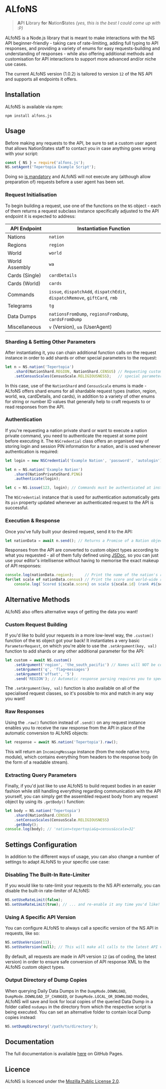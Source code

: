 # ALfoNS
>**A**PI **L**ibrary **fo**r **N**ation**S**tates *(yes, this is the best I could come up with :P)*

ALfoNS is a Node.js library  that is meant to make interactions with the NS API beginner-friendly -
taking care of rate-limiting, adding full typing to API responses, and providing a variety of enums
for easy requests-building and understanding of responses - while also offering additional methods
and customisation for API interactions to support more advanced and/or niche use cases.

The current ALfoNS version (1.0.2) is tailored to version `12` of the NS API and supports all
endpoints it offers.

## Installation
ALfoNS is available via npm:
```
npm install alfons.js
```

## Usage
Before making any requests to the API, be sure to set a custom user agent that allows NationStates
staff to contact you in case anything goes wrong with your script:
```js
const { NS } = require('alfons.js');
NS.setAgent('Tepertopia Example Script');
```
Doing so [is mandatory](https://www.nationstates.net/pages/api.html#terms) and ALfoNS will not
execute any (although allow preparation of) requests before a user agent has been set.

### Request Initialisation
To begin building a request, use one of the functions on the `NS` object - each of them returns a
request subclass instance specifically adjusted to the API endpoint it is expected to address:

| API Endpoint   | Instantiation Function                                                      |
| -------------- | --------------------------------------------------------------------------- |
| Nations        | `nation`                                                                    |
| Regions        | `region`                                                                    |
| World          | `world`                                                                     |
| World Assembly | `wa`                                                                        |
| Cards (Single) | `cardDetails`                                                               |
| Cards (World)  | `cards`                                                                     |
| Commands       | `issue`, `dispatchAdd`, `dispatchEdit`, `dispatchRemove`, `giftCard`, `rmb` |
| Telegrams      | `tg`                                                                        |
| Data Dumps     | `nationsFromDump`, `regionsFromDump`, `cardsFromDump`                       |
| Miscellaneous  | `v` (Version), `ua` (UserAgent)                                             |

### Sharding & Setting Other Parameters
After instantiating it, you can chain additional function calls on the request instance in order to
add shards or other special parameters to the request:
```js
let n = NS.nation('Tepertopia')
	.shard(NationShard.REGION, NationShard.CENSUS) // Requesting custom shards, for which then a
	.setCensusScales(CensusScale.RELIGIOUSNESS);   // special parameter (e.g. census scale) is set
```
In this case, use of the `NationShard` and `CensusScale` enums is made - ALfoNS offers shard enums
for all shardable request types (nation, region, world, wa, cardDetails, and cards), in addition to
a variety of other enums for string or number ID values that generally help to craft requests to or
read responses from the API.

### Authentication
If you're requesting a nation private shard or want to execute a nation private command, you need
to authenticate the request at some point before executing it. The `NSCredential` class offers an
organised way of storing login and session PIN information for a nation, and is used whenever
authentication is required:
```js
let login = new NSCredential('Example Nation', 'password', 'autologin');

let n = NS.nation('Example Nation')
	.shard(NationPrivateShard.PING)
	.authenticate(login);

let c = NS.issue(123, login); // Commands must be authenticated at instantiation already.
```
The `NSCredential` instance that is used for authentication automatically gets its `pin` property
updated whenever an authenticated request to the API is successful.

### Execution & Response
Once you've fully built your desired request, send it to the API:
```js
let nationData = await n.send(); // Returns a Promise of a Nation object
```
Responses from the API are converted to custom object types according to what you requested - all
of them fully defined using [JSDoc](https://jsdoc.app/), so you can just use your editor's
intellisense without having to memorise the exact makeup of API responses:
```js
console.log(nationData.region);     // Print the name of the nation's region
for(let scale of nationData.census) // Print the score and world-wide rank of the nation
	console.log(`Scored ${scale.score} on scale ${scale.id} (rank #${scale.rankWorld})`);
```

## Alternative Methods
ALfoNS also offers alternative ways of getting the data you want!

### Custom Request Building
If you'd like to build your requests in a more low-level way, the `.custom()` function of the `NS`
object got your back! It instantiates a very basic `ParameterRequest`, on which you're able to use
the `.setArgument(key, val)` function to add shards or any other additional parameter for the API:
```js
let custom = await NS.custom()
	.setArgument('region', 'the_south_pacific') // Names will NOT be converted automatically here!
	.setArgument('q', 'flag+messages')
	.setArgument('offset', '5')
	.send('REGION'); // Automatic response parsing requires you to specify the expected root tag.
```
The `.setArgument(key, val)` function is also available on all of the specialised request classes,
so it's possible to mix and match in any way you want!

### Raw Responses
Using the `.raw()` function instead of `.send()` on any request instance enables you to receive the
raw response from the API in place of the automatic conversion to ALfoNS objects:
```js
let response = await NS.nation('Tepertopia').raw();
```
This will return an `IncomingMessage` instance (from the node native `http` module), which contains
everything from headers to the response body (in the form of a readable stream).

### Extracting Query Parameters
Finally, if you'd just like to use ALfoNS to build request bodies in an easier fashion while still
handling everything regarding communication with the API yourself, you can simply get the assembled
request body from any request object by using its `.getBody()` function:
```js
let body = NS.nation('Tepertopia')
	.shard(NationShard.CENSUS)
	.setCensusScales(CensusScale.RELIGIOUSNESS)
	.getBody();
console.log(body); // 'nation=tepertopia&q=census&scale=32'
```

## Settings Configuration
In addition to the different ways of usage, you can also change a number of settings to adapt
ALfoNS to your specific use case:

### Disabling The Built-In Rate-Limiter
If you would like to rate-limit your requests to the NS API externally, you can disable the
built-in rate-limiter of ALfoNS:
```js
NS.setUseRateLimit(false);
NS.setUseRateLimit(true); // ... and re-enable it any time you'd like!
```

### Using A Specific API Version
You can configure ALfoNS to always call a specific version of the NS API in requests, like so:
```js
NS.setUseVersion(11);
NS.setUseVersion(null);	// This will make all calls to the latest API version.
```
By default, all requests are made in API version `12` (as of coding, the latest version) in order
to ensure safe conversion of API response XML to the ALfoNS custom object types.

### Output Directory of Dump Copies
When querying Daily Data Dumps in the `DumpMode.DOWNLOAD`, `DumpMode.DOWNLOAD_IF_CHANGED`, or
`DumpMode.LOCAL_OR_DOWNLOAD` modes, ALfoNS will save and look for local copies of the queried Data
Dump in a folder called `nsdumps` in the directory from which the respective script is being
executed. You can set an alternative folder to contain local Dump copies instead:
```js
NS.setDumpDirectory('/path/to/directory');
```

## Documentation
The full documentation is available [here](https://anjo0803.github.io/alfons.js/) on GitHub Pages.

## Licence
ALfoNS is licenced under the [Mozilla Public License 2.0](https://mozilla.org/MPL/2.0/).
